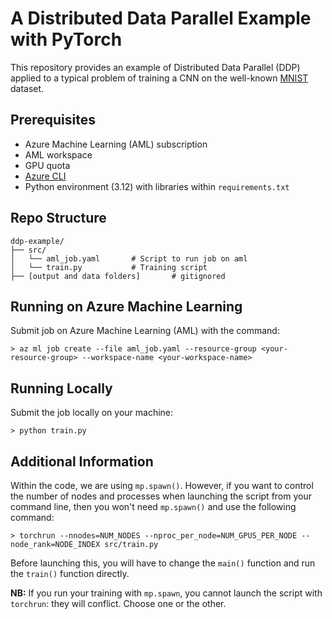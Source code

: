 # A Distributed Data Parallel Example with PyTorch
This repository provides an example of Distributed Data Parallel (DDP) applied to a typical problem of training a CNN on the well-known [MNIST](https://docs.pytorch.org/vision/main/generated/torchvision.datasets.MNIST.html) dataset. 

## Prerequisites
- Azure Machine Learning (AML) subscription
- AML workspace
- GPU quota
- [Azure CLI](https://learn.microsoft.com/en-us/cli/azure/install-azure-cli)
- Python environment (3.12) with libraries within `requirements.txt`

## Repo Structure
```
ddp-example/
├── src/
│   └── aml_job.yaml       # Script to run job on aml
│   └── train.py           # Training script
├── [output and data folders]       # gitignored
```

## Running on Azure Machine Learning
Submit job on Azure Machine Learning (AML) with the command:

`> az ml job create --file aml_job.yaml --resource-group <your-resource-group> --workspace-name <your-workspace-name>`

## Running Locally
Submit the job locally on your machine:

`> python train.py`


## Additional Information
Within the code, we are using `mp.spawn()`. However, if you want to control the number of nodes and processes when launching the script from your command line, then you won't need `mp.spawn()` and use the following command:

`> torchrun --nnodes=NUM_NODES --nproc_per_node=NUM_GPUS_PER_NODE --node_rank=NODE_INDEX src/train.py`

Before launching this, you will have to change the `main()` function and run the `train()` function directly.

__NB:__ If you run your training with `mp.spawn`, you cannot launch the script with `torchrun`: they will conflict. Choose one or the other.